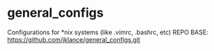 general_configs
===============

Configurations for *nix systems (like .vimrc, .bashrc, etc)
REPO BASE: https://github.com/jklance/general_configs.git

